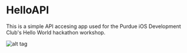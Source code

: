 # HelloAPI

This is a simple API accesing app used for the Purdue iOS Development Club's Hello World hackathon workshop.

![alt tag](HelloAPI.gif)
